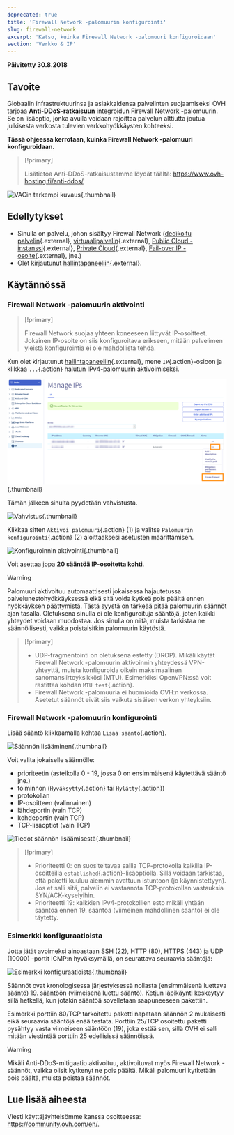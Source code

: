 ```yaml
---
deprecated: true
title: 'Firewall Network -palomuurin konfigurointi'
slug: firewall-network
excerpt: 'Katso, kuinka Firewall Network -palomuuri konfiguroidaan'
section: 'Verkko & IP'
---
```


**Päivitetty 30.8.2018**

## Tavoite

Globaalin infrastruktuurinsa ja asiakkaidensa palvelinten suojaamiseksi OVH tarjoaa **Anti-DDoS-ratkaisuun** integroidun Firewall Network -palomuurin. Se on lisäoptio, jonka avulla voidaan rajoittaa palvelun alttiutta joutua julkisesta verkosta tulevien verkkohyökkäysten kohteeksi.

**Tässä ohjeessa kerrotaan, kuinka Firewall Network -palomuuri konfiguroidaan.**


> [!primary]
>
> Lisätietoa Anti-DDoS-ratkaisustamme löydät täältä: <https://www.ovh-hosting.fi/anti-ddos/>
> 

![VACin tarkempi kuvaus](images/vac-inside.png){.thumbnail}


## Edellytykset

- Sinulla on palvelu, johon sisältyy Firewall Network ([dedikoitu palvelin](https://www.ovh-hosting.fi/dedikoidut_palvelimet/){.external}, [virtuaalipalvelin](https://www.ovh-hosting.fi/vps/){.external}, [Public Cloud -instanssi](https://www.ovh-hosting.fi/public-cloud/instances/){.external}, [Private Cloud](https://www.ovh-hosting.fi/private-cloud/){.external}, [Fail-over IP -osoite](https://www.ovh-hosting.fi/dedikoidut_palvelimet/ip_failover.xml){.external}, jne.)
- Olet kirjautunut [hallintapaneeliin](https://www.ovh.com/auth/?action=gotomanager){.external}.


## Käytännössä

### Firewall Network -palomuurin aktivointi

> [!primary]
>
> Firewall Network suojaa yhteen koneeseen liittyvät IP-osoitteet. Jokainen IP-osoite on siis konfiguroitava erikseen, mitään palvelimen yleistä konfigurointia ei ole mahdollista tehdä.
> 

Kun olet kirjautunut [hallintapaneeliin](https://www.ovh.com/auth/?action=gotomanager){.external}, mene `IP`{.action}-osioon ja klikkaa `...`{.action} halutun IPv4-palomuurin aktivoimiseksi.

![Firewall Network -palomuurin aktivointi](images/firewall_creation.png){.thumbnail}

Tämän jälkeen sinulta pyydetään vahvistusta.

![Vahvistus](images/creationvalid.png){.thumbnail}

Klikkaa sitten `Aktivoi palomuuri`{.action} (1) ja valitse `Palomuurin konfigurointi`{.action} (2) aloittaaksesi asetusten määrittämisen.

![Konfiguroinnin aktivointi](images/activationconfig.png){.thumbnail}

Voit asettaa jopa **20 sääntöä IP-osoitetta kohti**.

> [!warning]
>
> Palomuuri aktivoituu automaattisesti jokaisessa hajautetussa palvelunestohyökkäyksessä eikä sitä voida kytkeä pois päältä ennen hyökkäyksen päättymistä. Tästä syystä on tärkeää pitää palomuurin säännöt ajan tasalla.
> Oletuksena sinulla ei ole konfiguroituja sääntöjä, joten kaikki yhteydet voidaan muodostaa.
> Jos sinulla on niitä, muista tarkistaa ne säännöllisesti, vaikka poistaisitkin palomuurin käytöstä.
> 


> [!primary]
>
> - UDP-fragmentointi on oletuksena estetty (DROP). Mikäli käytät Firewall Network -palomuurin aktivoinnin yhteydessä VPN-yhteyttä, muista konfiguroida oikein maksimaalinen sanomansiirtoyksikkösi (MTU). Esimerkiksi OpenVPN:ssä voit rastittaa kohdan `MTU test`{.action}.
> - Firewall Network -palomuuria ei huomioida OVH:n verkossa. Asetetut säännöt eivät siis vaikuta sisäisen verkon yhteyksiin.
>


### Firewall Network -palomuurin konfigurointi

Lisää sääntö klikkaamalla kohtaa `Lisää sääntö`{.action}.

![Säännön lisääminen](images/ajoutregle1.png){.thumbnail}

Voit valita jokaiselle säännölle:

- prioriteetin (asteikolla 0 - 19, jossa 0 on ensimmäisenä käytettävä sääntö jne.)
- toiminnon (`Hyväksytty`{.action} tai `Hylätty`{.action})
- protokollan
- IP-osoitteen (valinnainen)
- lähdeportin (vain TCP)
- kohdeportin (vain TCP)
- TCP-lisäoptiot (vain TCP)

![Tiedot säännön lisäämisestä](images/ajoutregle4.png){.thumbnail}


> [!primary]
>
> - Prioriteetti 0: on suositeltavaa sallia TCP-protokolla kaikilla IP-osoitteilla `established`{.action}-lisäoptiolla. Sillä voidaan tarkistaa, että paketti kuuluu aiemmin avattuun istuntoon (jo käynnistettyyn). Jos et salli sitä, palvelin ei vastaanota TCP-protokollan vastauksia SYN/ACK-kyselyihin.
> - Prioriteetti 19: kaikkien IPv4-protokollien esto mikäli yhtään sääntöä ennen 19\. sääntöä (viimeinen mahdollinen sääntö) ei ole täytetty.
> 

### Esimerkki konfiguraatioista

Jotta jätät avoimeksi ainoastaan SSH (22), HTTP (80), HTTPS (443) ja UDP (10000) -portit ICMP:n hyväksymällä, on seurattava seuraavia sääntöjä:

![Esimerkki konfiguraatioista](images/exemple.png){.thumbnail}

Säännöt ovat kronologisessa järjestyksessä nollasta (ensimmäisenä luettava sääntö) 19\. sääntöön (viimeisenä luettu sääntö). Ketjun läpikäynti keskeytyy sillä hetkellä, kun jotakin sääntöä sovelletaan saapuneeseen pakettiin.

Esimerkki porttiin 80/TCP tarkoitettu paketti napataan säännön 2 mukaisesti eikä seuraavia sääntöjä enää testata. Porttiin 25/TCP osoitettu paketti pysähtyy vasta viimeiseen sääntöön (19), joka estää sen, sillä OVH ei salli mitään viestintää porttiin 25 edellisissä säännöissä.

> [!warning]
>
> Mikäli Anti-DDoS-mitigaatio aktivoituu, aktivoituvat myös Firewall Network -säännöt, vaikka olisit kytkenyt ne pois päältä. Mikäli palomuuri kytketään pois päältä, muista poistaa säännöt.
> 

## Lue lisää aiheesta

Viesti käyttäjäyhteisömme kanssa osoitteessa: <https://community.ovh.com/en/>.